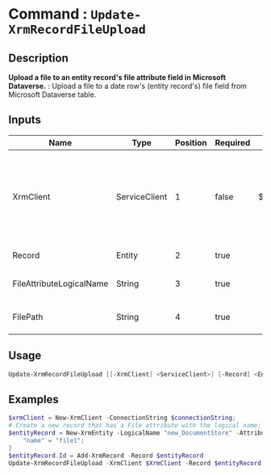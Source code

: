 # Command : `Update-XrmRecordFileUpload` 

## Description

**Upload a file to an entity record's file attribute field in Microsoft Dataverse.** : Upload a file to a date row's (entity record's) file field from Microsoft Dataverse table.

## Inputs

Name|Type|Position|Required|Default|Description
----|----|--------|--------|-------|-----------
XrmClient|ServiceClient|1|false|$Global:XrmClient|Xrm connector initialized to target instance. Use latest one by default. (Dataverse ServiceClient)
Record|Entity|2|true||Record (row) to update.
FileAttributeLogicalName|String|3|true||Entity file attribute name.
FilePath|String|4|true||Path to file on the OS file system.


## Usage

```Powershell 
Update-XrmRecordFileUpload [[-XrmClient] <ServiceClient>] [-Record] <Entity> [-FileAttributeLogicalName] <String> [-FilePath] <String> [<CommonParameters>]
``` 

## Examples

```Powershell 
$xrmClient = New-XrmClient -ConnectionString $connectionString;
# Create a new record that has a File attribute with the logical name: new_document
$entityRecord = New-XrmEntity -LogicalName "new_DocumentStore" -Attributes @{
    "name" = "file1";
}
$entityRecord.Id = Add-XrmRecord -Record $entityRecord
Update-XrmRecordFileUpload -XrmClient $XrmClient -Record $entityRecord -FileAttributeLogicalName "new_document" -FilePath 'C:\temp\test.docx'
``` 


